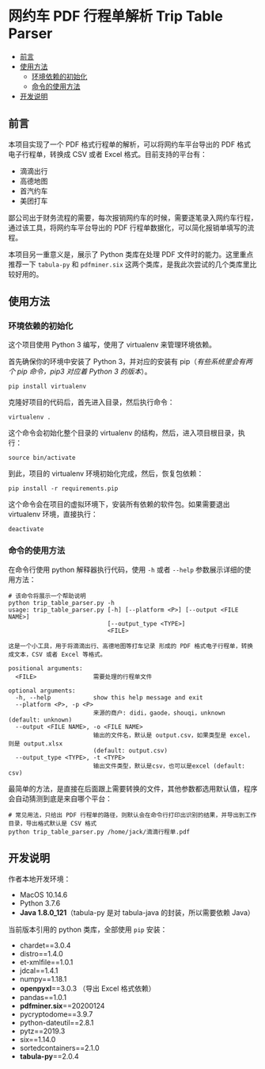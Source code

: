 # 网约车 PDF 行程单解析 Trip Table Parser

- [前言](#前言)
- [使用方法](#使用方法)
  - [环境依赖的初始化](#环境依赖的初始化)
  - [命令的使用方法](#命令的使用方法)
- [开发说明](#开发说明)

## 前言

本项目实现了一个 PDF 格式行程单的解析，可以将网约车平台导出的 PDF 格式电子行程单，转换成 CSV 或者 Excel 格式。目前支持的平台有：
 * 滴滴出行
 * 高德地图
 * 首汽约车
 * 美团打车

鄙公司出于财务流程的需要，每次报销网约车的时候，需要逐笔录入网约车行程，通过该工具，将网约车平台导出的 PDF 行程单数据化，可以简化报销单填写的流程。

本项目另一重意义是，展示了 Python 类库在处理 PDF 文件时的能力。这里重点推荐一下 `tabula-py` 和 `pdfminer.six` 这两个类库，是我此次尝试的几个类库里比较好用的。

## 使用方法

### 环境依赖的初始化

这个项目使用 Python 3 编写，使用了 virtualenv 来管理环境依赖。

首先确保你的环境中安装了 Python 3，并对应的安装有 pip（_有些系统里会有两个 pip 命令，pip3 对应着 Python 3 的版本_）。

```shell
pip install virtualenv
```

克隆好项目的代码后，首先进入目录，然后执行命令：

```shell
virtualenv .
```

这个命令会初始化整个目录的 virtualenv 的结构，然后，进入项目根目录，执行：

```shell
source bin/activate
```

到此，项目的 virtualenv 环境初始化完成，然后，恢复包依赖：

```shell
pip install -r requirements.pip
```

这个命令会在项目的虚拟环境下，安装所有依赖的软件包。如果需要退出 virtualenv 环境，直接执行：

```shell
deactivate
```

### 命令的使用方法
在命令行使用 python 解释器执行代码，使用 `-h` 或者 `--help` 参数展示详细的使用方法：

```shell
# 该命令将展示一个帮助说明
python trip_table_parser.py -h
usage: trip_table_parser.py [-h] [--platform <P>] [--output <FILE NAME>]
                            [--output_type <TYPE>]
                            <FILE>

这是一个小工具，用于将滴滴出行、高德地图等打车记录 形成的 PDF 格式电子行程单，转换成文本，CSV 或者 Excel 等格式。

positional arguments:
  <FILE>                需要处理的行程单文件

optional arguments:
  -h, --help            show this help message and exit
  --platform <P>, -p <P>
                        来源的商户: didi，gaode，shouqi，unknown (default: unknown)
  --output <FILE NAME>, -o <FILE NAME>
                        输出的文件名，默认是 output.csv，如果类型是 excel，则是 output.xlsx
                        (default: output.csv)
  --output_type <TYPE>, -t <TYPE>
                        输出文件类型，默认是csv，也可以是excel (default: csv)
```

最简单的方法，是直接在后面跟上需要转换的文件，其他参数都选用默认值，程序会自动猜测到底是来自哪个平台：

```shell
# 常见用法，只给出 PDF 行程单的路径，则默认会在命令行打印出识别的结果，并导出到工作目录，导出格式默认是 CSV 格式
python trip_table_parser.py /home/jack/滴滴行程单.pdf
```


## 开发说明

作者本地开发环境：

 * MacOS 10.14.6
 * Python 3.7.6
 * **Java 1.8.0_121**（tabula-py 是对 tabula-java 的封装，所以需要依赖 Java）

当前版本引用的 python 类库，全部使用 `pip` 安装：

 * chardet==3.0.4
 * distro==1.4.0
 * et-xmlfile==1.0.1
 * jdcal==1.4.1
 * numpy==1.18.1
 * **openpyxl**==3.0.3 （导出 Excel 格式依赖）
 * pandas==1.0.1
 * **pdfminer.six**==20200124
 * pycryptodome==3.9.7
 * python-dateutil==2.8.1
 * pytz==2019.3
 * six==1.14.0
 * sortedcontainers==2.1.0
 * **tabula-py**==2.0.4
